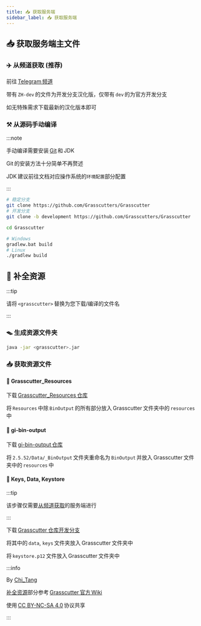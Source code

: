 ```yaml
---
title: 📥 获取服务端
sidebar_label: 📥 获取服务端
---
```


## 📥 获取服务端主文件

### ✈️ 从频道获取 (推荐)

前往 [Telegram 频道](https://t.me/genkitCN)

带有 `ZH-dev` 的文件为开发分支汉化版，仅带有 `dev` 的为官方开发分支

如无特殊需求下载最新的汉化版本即可

### ⚒️ 从源码手动编译

:::note

手动编译需要安装 [Git](https://git-scm.com/) 和 JDK

Git 的安装方法十分简单不再赘述

JDK 建议前往文档对应操作系统的`环境配置`部分配置

:::

```bash title="获取服务端源码"
# 稳定分支
git clone https://github.com/Grasscutters/Grasscutter
# 开发分支
git clone -b development https://github.com/Grasscutters/Grasscutter
```

```bash title="进入源码目录"
cd Grasscutter
```

```bash title="编译服务端"
# Windows
gradlew.bat build
# Linux
./gradlew build
```

## 🧰 补全资源

:::tip

请将 `<grasscutter>` 替换为您下载/编译的文件名

:::

### 🪤 生成资源文件夹

```bash
java -jar <grasscutter>.jar
```

### 📥 获取资源文件

#### 📮 Grasscutter_Resources

下载 [Grasscutter_Resources 仓库](https://github.com/Koko-boya/Grasscutter_Resources)

将 `Resources` 中除 `BinOutput` 的所有部分放入 Grasscutter 文件夹中的 `resources` 中

#### 📮 gi-bin-output

下载 [gi-bin-output 仓库](https://github.com/spencerbonilla/gi-bin-output)

将 `2.5.52/Data/_BinOutput` 文件夹重命名为 `BinOutput` 并放入 Grasscutter 文件夹中的 `resources` 中

#### 🔑 Keys, Data, Keystore

:::tip

该步骤仅需要[从频道获取](#从频道获取推荐)的服务端进行

:::

下载 [Grasscutter 仓库开发分支](https://github.com/Grasscutters/Grasscutter/tree/development)

将其中的 `data`, `keys` 文件夹放入 Grasscutter 文件夹中

将 `keystore.p12` 文件放入 Grasscutter 文件夹中

:::info

By [Chi_Tang](https://www.chitang.tech)

[补全资源](#补全资源)部分参考 [Grasscutter 官方 Wiki](https://github.com/Grasscutters/Grasscutter/wiki/Running#starting-the-server)

使用 [CC BY-NC-SA 4.0](https://creativecommons.org/licenses/by-nc-sa/4.0/) 协议共享

:::
